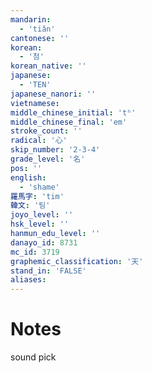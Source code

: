 ```yaml
---
mandarin:
  - 'tiǎn'
cantonese: ''
korean:
  - '첨'
korean_native: ''
japanese:
  - 'TEN'
japanese_nanori: ''
vietnamese:
middle_chinese_initial: 'tʰ'
middle_chinese_final: 'em'
stroke_count: ''
radical: '心'
skip_number: '2-3-4'
grade_level: '名'
pos: ''
english:
  - 'shame'
羅馬字: 'tim'
韓文: '팀'
joyo_level: ''
hsk_level: ''
hanmun_edu_level: ''
danayo_id: 8731
mc_id: 3719
graphemic_classification: '天'
stand_in: 'FALSE'
aliases:
---
```


# Notes
sound pick
